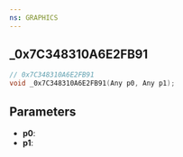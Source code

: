 ```yaml
---
ns: GRAPHICS
---
```

## _0x7C348310A6E2FB91

```c
// 0x7C348310A6E2FB91
void _0x7C348310A6E2FB91(Any p0, Any p1);
```

## Parameters
* **p0**:
* **p1**:

